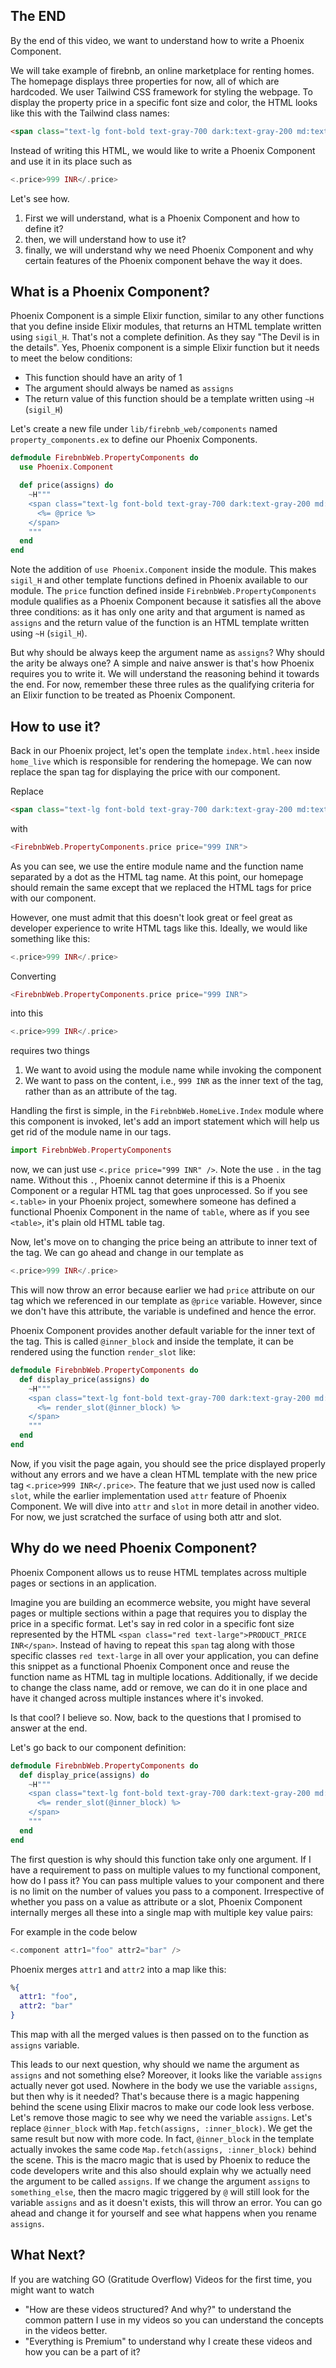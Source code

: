 ## The END
By the end of this video, we want to understand how to write a Phoenix Component. 

We will take example of firebnb, an online marketplace for renting homes. The homepage displays three properties for now, all of which are hardcoded. We user Tailwind CSS framework for styling the webpage. To display the property price in a specific font size and color, the HTML looks like this with the Tailwind class names:

```html
<span class="text-lg font-bold text-gray-700 dark:text-gray-200 md:text-xl">999 INR</span>
```

Instead of writing this HTML, we would like to write a Phoenix Component and use it in its place such as

```elixir
<.price>999 INR</.price>
```

Let's see how. 

1. First we will understand, what is a Phoenix Component and how to define it?
2. then, we will understand how to use it?
3. finally, we will understand why we need Phoenix Component and why certain features of the Phoenix component behave the way it does.


## What is a Phoenix Component?
Phoenix Component is a simple Elixir function, similar to any other functions that you define inside Elixir modules, that returns an HTML template written using `sigil_H`. That's not a complete definition. As they say "The Devil is in the details". Yes, Phoenix component is a simple Elixir function but it needs to meet the below conditions:

* This function should have an arity of 1
* The argument should always be named as `assigns`
* The return value of this function should be a template written using `~H` (`sigil_H`)

Let's create a new file under `lib/firebnb_web/components` named `property_components.ex` to define our Phoenix Components.

```elixir 
defmodule FirebnbWeb.PropertyComponents do
  use Phoenix.Component

  def price(assigns) do
    ~H"""
    <span class="text-lg font-bold text-gray-700 dark:text-gray-200 md:text-xl">
      <%= @price %>
    </span>
    """
  end
end
```
Note the addition of `use Phoenix.Component` inside the module. This makes `sigil_H` and other template functions defined in Phoenix available to our module. The `price` function defined inside `FirebnbWeb.PropertyComponents` module qualifies as a Phoenix Component because it satisfies all the above three conditions: as it has only one arity and that argument is named as `assigns` and the return value of the function is an HTML template written using `~H` (`sigil_H`). 

But why should be always keep the argument name as `assigns`? Why should the arity be always one? A simple and naive answer is that's how Phoenix requires you to write it. We will understand the reasoning behind it towards the end. For now, remember these three rules as the qualifying criteria for an Elixir function to be treated as Phoenix Component.

## How to use it?
Back in our Phoenix project, let's open the template `index.html.heex` inside `home_live` which is responsible for rendering the homepage. We can now replace the span tag for displaying the price with our component.

Replace
```html
<span class="text-lg font-bold text-gray-700 dark:text-gray-200 md:text-xl">999 INR</span>
```

with 
```elixir
<FirebnbWeb.PropertyComponents.price price="999 INR">
```

As you can see, we use the entire module name and the function name separated by a dot as the HTML tag name. At this point, our homepage should remain the same except that we replaced the HTML tags for price with our component.

However, one must admit that this doesn't look great or feel great as developer experience to write HTML tags like this. Ideally, we would like something like this:

```elixir
<.price>999 INR</.price>
```

Converting 
```elixir
<FirebnbWeb.PropertyComponents.price price="999 INR">
```

into this

```elixir
<.price>999 INR</.price>
```

requires two things
1. We want to avoid using the module name while invoking the component
2. We want to pass on the content, i.e., `999 INR` as the inner text of the tag, rather than as an attribute of the tag.

Handling the first is simple, in the `FirebnbWeb.HomeLive.Index` module where this component is invoked, let's add an import statement which will help us get rid of the module name in our tags.

```elixir
import FirebnbWeb.PropertyComponents 
```

now, we can just use `<.price price="999 INR" />`. Note the use `.` in the tag name. Without this `.`, Phoenix cannot determine if this is a Phoenix Component or a regular HTML tag that goes unprocessed. So if you see `<.table>` in your Phoenix project, somewhere someone has defined a functional Phoenix Component in the name of `table`, where as if you see `<table>`, it's plain old HTML table tag.

Now, let's move on to changing the price being an attribute to inner text of the tag. We can go ahead and change in our template as 

```elixir
<.price>999 INR</.price>
```

This will now throw an error because earlier we had `price` attribute on our tag which we referenced in our template as `@price` variable. However, since we don't have this attribute, the variable is undefined and hence the error. 

Phoenix Component provides another default variable for the inner text of the tag. This is called `@inner_block` and inside the template, it can be rendered using the function `render_slot` like:

```elixir 
defmodule FirebnbWeb.PropertyComponents do
  def display_price(assigns) do
    ~H"""
    <span class="text-lg font-bold text-gray-700 dark:text-gray-200 md:text-xl">
      <%= render_slot(@inner_block) %>
    </span>
    """
  end
end
```

Now, if you visit the page again, you should see the price displayed properly without any errors and we have a clean HTML template with the new price tag `<.price>999 INR</.price>`. The feature that we just used now is called `slot`, while the earlier implementation used `attr` feature of Phoenix Component. We will dive into `attr` and `slot` in more detail in another video. For now, we just scratched the surface of using both attr and slot.

## Why do we need Phoenix Component?
Phoenix Component allows us to reuse HTML templates across multiple pages or sections in an application.

Imagine you are building an ecommerce website, you might have several pages or multiple sections within a page that requires you to display the price in a specific format. Let's say in red color in a specific font size represented by the HTML `<span class="red text-large">PRODUCT_PRICE INR</span>`. Instead of having to repeat this `span` tag along with those specific classes `red text-large` in all over your application, you can define this snippet as a functional Phoenix Component once and reuse the function name as HTML tag in multiple locations. Additionally, if we decide to change the class name, add or remove, we can do it in one place and have it changed across multiple instances where it's invoked.

Is that cool? I believe so. Now, back to the questions that I promised to answer at the end. 

Let's go back to our component definition:

```elixir 
defmodule FirebnbWeb.PropertyComponents do
  def display_price(assigns) do
    ~H"""
    <span class="text-lg font-bold text-gray-700 dark:text-gray-200 md:text-xl">
      <%= render_slot(@inner_block) %>
    </span>
    """
  end
end
```

The first question is why should this function take only one argument. If I have a requirement to pass on multiple values to my functional component, how do I pass it? You can pass multiple values to your component and there is no limit on the number of values you pass to a component. Irrespective of whether you pass on a value as attribute or a slot, Phoenix Component internally merges all these into a single map with multiple key value pairs:

For example in the code below
```elixir
<.component attr1="foo" attr2="bar" />
```
Phoenix merges `attr1` and `attr2` into a map like this:

```elixir
%{
  attr1: "foo",
  attr2: "bar"
}
```

This map with all the merged values is then passed on to the function as `assigns` variable.

This leads to our next question, why should we name the argument as `assigns` and not something else? Moreover, it looks like the variable `assigns` actually never got used. Nowhere in the body we use the variable `assigns`, but then why is it needed? That's because there is a magic happening behind the scene using Elixir macros to make our code look less verbose. Let's remove those magic to see why we need the variable `assigns`. Let's replace `@inner_block` with `Map.fetch(assigns, :inner_block)`. We get the same result but now with more code. In fact, `@inner_block` in the template actually invokes the same code `Map.fetch(assigns, :inner_block)` behind the scene. This is the macro magic that is used by Phoenix to reduce the code developers write and this also should explain why we actually need the argument to be called `assigns`. If we change the argument `assigns` to `something_else`, then the macro magic triggered by `@` will still look for the variable `assigns` and as it doesn't exists, this will throw an error. You can go ahead and change it for yourself and see what happens when you rename `assigns`. 

## What Next?
If you are watching GO (Gratitude Overflow) Videos for the first time, you might want to watch 
* "How are these videos structured? And why?" to understand the common pattern I use in my videos so you can understand the concepts in the videos better.
* "Everything is Premium" to understand why I create these videos and how you can be a part of it?
